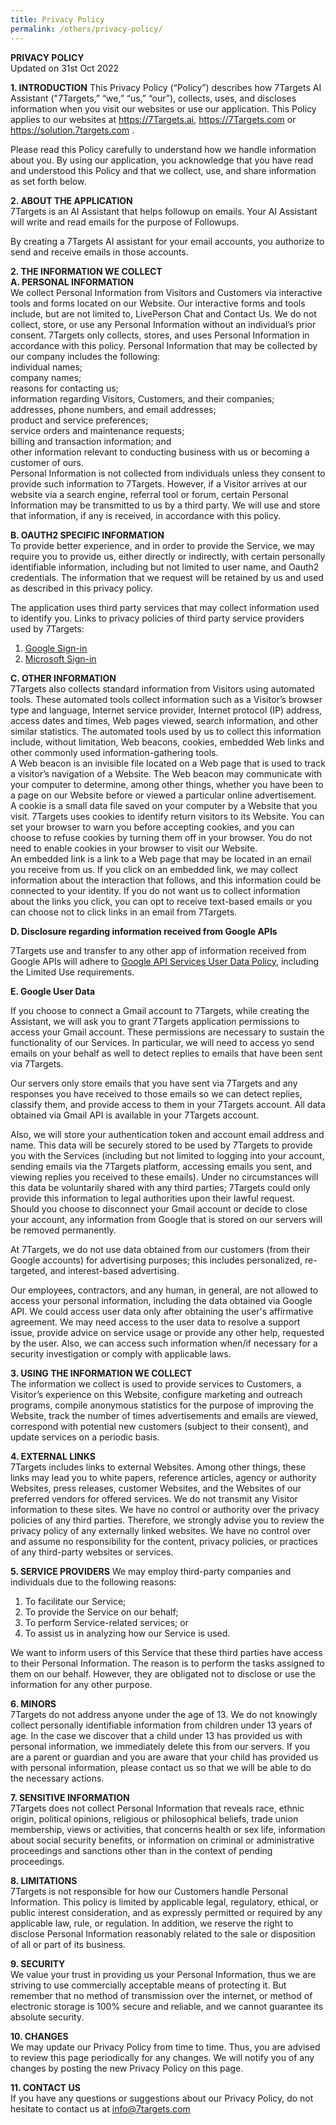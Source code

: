 ```yaml
---
title: Privacy Policy
permalink: /others/privacy-policy/
---
```


**PRIVACY POLICY**  
Updated on 31st Oct 2022 

**1. INTRODUCTION**
This Privacy Policy (“Policy”) describes how 7Targets AI Assistant ("7Targets,” “we,” “us,” “our”), collects, uses, and discloses information when you visit our websites or use our application. This Policy applies to our websites at https://7Targets.ai, https://7Targets.com or https://solution.7targets.com .

Please read this Policy carefully to understand how we handle information about you. By using our application, you acknowledge that you have read and understood this Policy and that we collect, use, and share information as set forth below.  

**2. ABOUT THE APPLICATION**  
7Targets is an AI Assistant that helps followup on emails. Your AI Assistant will write and read emails for the purpose of Followups.

By creating a 7Targets AI assistant for your email accounts, you authorize to send and receive emails in those accounts. 

**2. THE INFORMATION WE COLLECT**  
__A. PERSONAL INFORMATION__  
We collect Personal Information from Visitors and Customers via interactive tools and forms located on our Website. Our interactive forms and tools include, but are not limited to, LivePerson Chat and Contact Us. We do not collect, store, or use any Personal Information without an individual’s prior consent. 7Targets only collects, stores, and uses Personal Information in accordance with this policy. Personal Information that may be collected by our company includes the following:  
individual names;  
company names;  
reasons for contacting us;  
information regarding Visitors, Customers, and their companies;  
addresses, phone numbers, and email addresses;  
product and service preferences;  
service orders and maintenance requests;  
billing and transaction information; and  
other information relevant to conducting business with us or becoming a customer of ours.  
Personal Information is not collected from individuals unless they consent to provide such information to 7Targets.   However, if a Visitor arrives at our website via a search engine, referral tool or forum, certain Personal Information may be transmitted to us by a third party. We will use and store that information, if any is received, in accordance with this policy. 

__B. OAUTH2 SPECIFIC INFORMATION__  
To provide better experience, and in order to provide the Service, we may require you to provide us, either directly or indirectly, with certain personally identifiable information, including but not limited to user name, and Oauth2 credentials. The information that we request will be retained by us and used as described in this privacy policy.

The application uses third party services that may collect information used to identify you. Links to privacy policies of third party service providers used by 7Targets:

1. [Google Sign-in](https://policies.google.com/privacy)  
1. [Microsoft Sign-in](https://privacy.microsoft.com/en-us/privacystatement)  

__C. OTHER INFORMATION__  
7Targets also collects standard information from Visitors using automated tools. These automated tools collect information such as a Visitor’s browser type and language, Internet service provider, Internet protocol (IP) address, access dates and times, Web pages viewed, search information, and other similar statistics. The automated tools used by us to collect this information include, without limitation, Web beacons, cookies, embedded Web links and other commonly used information-gathering tools.  
A Web beacon is an invisible file located on a Web page that is used to track a visitor’s navigation of a Website. The Web beacon may communicate with your computer to determine, among other things, whether you have been to a page on our Website before or viewed a particular online advertisement.  
A cookie is a small data file saved on your computer by a Website that you visit. 7Targets uses cookies to identify return visitors to its Website. You can set your browser to warn you before accepting cookies, and you can choose to refuse cookies by turning them off in your browser. You do not need to enable cookies in your browser to visit our Website.  
An embedded link is a link to a Web page that may be located in an email you receive from us. If you click on an embedded link, we may collect information about the interaction that follows, and this information could be connected to your identity. If you do not want us to collect information about the links you click, you can opt to receive text-based emails or you can choose not to click links in an email from 7Targets.  

__D. Disclosure regarding information received from Google APIs__

7Targets use and transfer to any other app of information received from Google APIs will adhere to [Google API Services User Data Policy](https://developers.google.com/terms/api-services-user-data-policy#additional_requirements_for_specific_api_scopes), including the Limited Use requirements.

__E. Google User Data__

If you choose to connect a Gmail account to 7Targets, while creating the Assistant, we will ask you to grant 7Targets application permissions to access your Gmail account. These permissions are necessary to sustain the functionality of our Services. In particular, we will need to access yo send emails on your behalf as well to detect replies to emails that have been sent via 7Targets.

Our servers only store emails that you have sent via 7Targets and any responses you have received to those emails so we can detect replies, classify them, and provide access to them in your 7Targets account. All data obtained via Gmail API is available in your 7Targets account.

Also, we will store your authentication token and account email address and name. This data will be securely stored to be used by 7Targets to provide you with the Services (including but not limited to logging into your account, sending emails via the 7Targets platform, accessing emails you sent, and viewing replies you received to these emails). Under no circumstances will this data be voluntarily shared with any third parties; 7Targets could only provide this information to legal authorities upon their lawful request. Should you choose to disconnect your Gmail account or decide to close your account, any information from Google that is stored on our servers will be removed permanently.

At 7Targets, we do not use data obtained from our customers (from their Google accounts) for advertising purposes; this includes personalized, re-targeted, and interest-based advertising.

Our employees, contractors, and any human, in general, are not allowed to access your personal information, including the data obtained via Google API. We could access user data only after obtaining the user's affirmative agreement. We may need access to the user data to resolve a support issue, provide advice on service usage or provide any other help, requested by the user. Also, we can access such information when/if necessary for a security investigation or comply with applicable laws.

__3. USING THE INFORMATION WE COLLECT__  
The information we collect is used to provide services to Customers, a Visitor’s experience on this Website, configure marketing and outreach programs, compile anonymous statistics for the purpose of improving the Website, track the number of times advertisements and emails are viewed, correspond with potential new customers (subject to their consent), and update services on a periodic basis. 

__4. EXTERNAL LINKS__  
7Targets includes links to external Websites. Among other things, these links may lead you to white papers, reference articles, agency or authority Websites, press releases, customer Websites, and the Websites of our preferred vendors for offered services. We do not transmit any Visitor information to these sites. We have no control or authority over the privacy policies of any third parties. Therefore, we strongly advise you to review the privacy policy of any externally linked websites. We have no control over and assume no responsibility for the content, privacy policies, or practices of any third-party websites or services. 

__5. SERVICE PROVIDERS__
We may employ third-party companies and individuals due to the following reasons:

1. To facilitate our Service;
1. To provide the Service on our behalf;
1. To perform Service-related services; or
1. To assist us in analyzing how our Service is used.

We want to inform users of this Service that these third parties have access to their Personal Information. The reason is to perform the tasks assigned to them on our behalf. However, they are obligated not to disclose or use the information for any other purpose.   

__6. MINORS__  
7Targets do not address anyone under the age of 13. We do not knowingly collect personally identifiable information from children under 13 years of age. In the case we discover that a child under 13 has provided us with personal information, we immediately delete this from our servers. If you are a parent or guardian and you are aware that your child has provided us with personal information, please contact us so that we will be able to do the necessary actions.  

__7. SENSITIVE INFORMATION__  
7Targets does not collect Personal Information that reveals race, ethnic origin, political opinions, religious or philosophical beliefs, trade union membership, views or activities, that concerns health or sex life, information about social security benefits, or information on criminal or administrative proceedings and sanctions other than in the context of pending proceedings.  

__8. LIMITATIONS__  
7Targets is not responsible for how our Customers handle Personal Information. This policy is limited by applicable legal, regulatory, ethical, or public interest consideration, and as expressly permitted or required by any applicable law, rule, or regulation. In addition, we reserve the right to disclose Personal Information reasonably related to the sale or disposition of all or part of its business. 

__9. SECURITY__  
We value your trust in providing us your Personal Information, thus we are striving to use commercially acceptable means of protecting it. But remember that no method of transmission over the internet, or method of electronic storage is 100% secure and reliable, and we cannot guarantee its absolute security. 

__10. CHANGES__  
We may update our Privacy Policy from time to time. Thus, you are advised to review this page periodically for any changes. We will notify you of any changes by posting the new Privacy Policy on this page.   

__11. CONTACT US__  
If you have any questions or suggestions about our Privacy Policy, do not hesitate to contact us at info@7targets.com